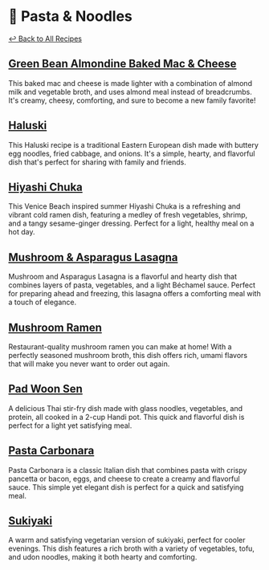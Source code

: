 # &#127837; Pasta &amp; Noodles

[&larrhk; Back to All Recipes](../README.md)

## [Green Bean Almondine Baked Mac &amp; Cheese](baked-mac-cheese.md)
This baked mac and cheese is made lighter with a combination of almond milk and vegetable broth, and uses almond meal instead of breadcrumbs. It's creamy, cheesy, comforting, and sure to become a new family favorite!
## [Haluski](haluski.adoc)
This Haluski recipe is a traditional Eastern European dish made with buttery egg noodles, fried cabbage, and onions. It's a simple, hearty, and flavorful dish that's perfect for sharing with family and friends.
## [Hiyashi Chuka](hiyashi-chuka.adoc)
This Venice Beach inspired summer Hiyashi Chuka is a refreshing and vibrant cold ramen dish, featuring a medley of fresh vegetables, shrimp, and a tangy sesame-ginger dressing. Perfect for a light, healthy meal on a hot day.
## [Mushroom &amp; Asparagus Lasagna](mushroom-asparagus-lasagna.adoc)
Mushroom and Asparagus Lasagna is a flavorful and hearty dish that combines layers of pasta, vegetables, and a light Béchamel sauce. Perfect for preparing ahead and freezing, this lasagna offers a comforting meal with a touch of elegance.
## [Mushroom Ramen](mushroom-ramen.adoc)
Restaurant-quality mushroom ramen you can make at home! With a perfectly seasoned mushroom broth, this dish offers rich, umami flavors that will make you never want to order out again.
## [Pad Woon Sen](pad-woon-sen.adoc)
A delicious Thai stir-fry dish made with glass noodles, vegetables, and protein, all cooked in a 2-cup Handi pot. This quick and flavorful dish is perfect for a light yet satisfying meal.
## [Pasta Carbonara](pasta-carbonara.adoc)
Pasta Carbonara is a classic Italian dish that combines pasta with crispy pancetta or bacon, eggs, and cheese to create a creamy and flavorful sauce. This simple yet elegant dish is perfect for a quick and satisfying meal.
## [Sukiyaki](sukiyaki.adoc)
A warm and satisfying vegetarian version of sukiyaki, perfect for cooler evenings. This dish features a rich broth with a variety of vegetables, tofu, and udon noodles, making it both hearty and comforting.
